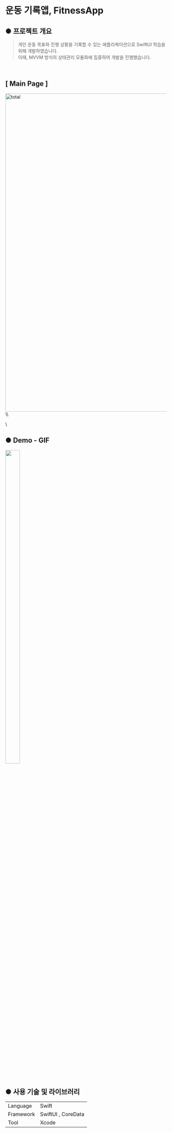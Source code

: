 # 운동 기록앱,  FitnessApp

## ● 프로젝트 개요
 > 개인 운동 목표와 진행 상황을 기록할 수 있는 애플리케이션으로 SwiftUI 학습을 위해 개발하였습니다. <br> 이때, MVVM 방식의 상태관리 모듈화에 집중하여 개발을 진행했습니다.

<br>

## [ Main Page ]

<img width="989" alt="total" src="https://user-images.githubusercontent.com/63043043/209429992-5306ea27-9a08-4312-94e1-82e51961cbcb.png">
\\<!--  트리 구조 만들기 -->

\\<!--https://velog.io/@_uchanlee/%EB%84%A4-%EB%A7%8C%EB%93%A4%EC%96%B4-%EB%93%9C%EB%A0%B8%EC%8A%B5%EB%8B%88%EB%8B%A4-->

## ● Demo - GIF
<img src="https://user-images.githubusercontent.com/63043043/209432630-5b946f9b-7199-4fad-9b77-307632de0c04.gif" width="30%" height="50%"/>

## ● 사용 기술 및 라이브러리

|||
|------|---|
|Language|Swift|
|Framework|SwiftUI , CoreData|
|Tool|Xcode|

